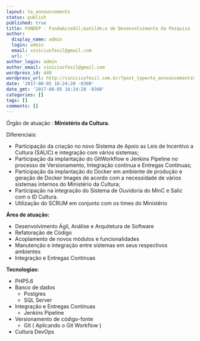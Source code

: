 ```yaml
---
layout: te_announcements
status: publish
published: true
title: FUNDEP - Funda&ccedil;&atilde;o de Desenvolvimento da Pesquisa
author:
  display_name: admin
  login: admin
  email: viniciusfesil@gmail.com
  url: ''
author_login: admin
author_email: viniciusfesil@gmail.com
wordpress_id: 449
wordpress_url: http://viniciusfesil.com.br/?post_type=te_announcements&#038;p=449
date: '2017-08-05 16:24:20 -0300'
date_gmt: '2017-08-05 16:24:20 -0300'
categories: []
tags: []
comments: []
---
```

<p>&Oacute;rg&atilde;o de atua&ccedil;&atilde;o : <strong>Minist&eacute;rio da Cultura.</strong></p>
<p>Diferenciais:</p>
<ul>
<li>Participa&ccedil;&atilde;o da cria&ccedil;&atilde;o no novo&nbsp;Sistema de Apoio as Leis de Incentivo a Cultura (SALIC) e integra&ccedil;&atilde;o com v&aacute;rios sistemas;</li>
<li>Participa&ccedil;&atilde;o da implanta&ccedil;&atilde;o do GitWorkflow e Jenkins Pipeline no processo de Versionamento, Integra&ccedil;&atilde;o cont&iacute;nua e Entregas Cont&iacute;nuas;</li>
<li>Participa&ccedil;&atilde;o da implanta&ccedil;&atilde;o do Docker em ambiente de produ&ccedil;&atilde;o e gera&ccedil;&atilde;o de Docker Images de acordo com a necessidade de v&aacute;rios sistemas internos do Minist&eacute;rio da Cultura;</li>
<li>Participa&ccedil;&atilde;o na integra&ccedil;&atilde;o do Sistema de Ouvidoria do MinC e Salic com o ID Cultura.</li>
<li>Utiliza&ccedil;&atilde;o do SCRUM em conjunto com os times do Minist&eacute;rio</li>
</ul>
<p><b>&Aacute;rea de atua&ccedil;&atilde;o:</b></p>
<ul>
<li style="font-weight: 400;"><span style="font-weight: 400;">Desenvolvimento &Aacute;gil, An&aacute;lise e Arquitetura de Software</span></li>
<li style="font-weight: 400;"><span style="font-weight: 400;">Refatora&ccedil;&atilde;o de C&oacute;digo</span></li>
<li style="font-weight: 400;"><span style="font-weight: 400;">Acoplamento de novos m&oacute;dulos e funcionalidades</span></li>
<li style="font-weight: 400;"><span style="font-weight: 400;">Manuten&ccedil;&atilde;o e integra&ccedil;&atilde;o entre sistemas em seus respectivos ambientes</span></li>
<li>Integra&ccedil;&atilde;o e Entregas Cont&iacute;nuas</li>
</ul>
<p><b>Tecnologias:</b></p>
<ul>
<li style="font-weight: 400;"><span style="font-weight: 400;">PHP5.6</span></li>
<li style="font-weight: 400;">Banco de dados
<ul>
<li style="font-weight: 400;"><span style="font-weight: 400;">Postgres</span></li>
<li style="font-weight: 400;"><span style="font-weight: 400;">SQL Server</span></li>
</ul>
</li>
<li>Integra&ccedil;&atilde;o e Entregas Cont&iacute;nuas
<ul>
<li>Jenkins Pipeline</li>
</ul>
</li>
<li>Versionamento de c&oacute;digo-fonte
<ul>
<li>Git ( Aplicando o Git Workflow )</li>
</ul>
</li>
<li>Cultura DevOps</li>
</ul>
